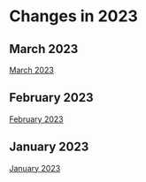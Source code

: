 # Changes in 2023

## March 2023

[March 2023](march-2023.md ':include')

## February 2023

[February 2023](february-2023.md ':include')

## January 2023

[January 2023](january-2023.md ':include')